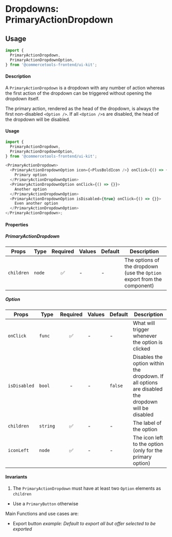 # Dropdowns: PrimaryActionDropdown

## Usage

```js
import {
  PrimaryActionDropdown,
  PrimaryActionDropdownOption,
} from '@commercetools-frontend/ui-kit';
```

#### Description

A `PrimaryActionDropdown` is a dropdown with any number of action whereas the
first action of the dropdown can be triggered without opening the dropdown
itself.

The primary action, rendered as the head of the dropdown, is always the first
non-disabled `<Option />`. If all `<Option />`s are disabled, the head of the
dropdown will be disabled.

#### Usage

```js
import {
  PrimaryActionDropdown,
  PrimaryActionDropdownOption,
} from '@commercetools-frontend/ui-kit';

<PrimaryActionDropdown>
  <PrimaryActionDropdownOption icon={<PlusBoldIcon />} onClick={() => {}}>
    Primary option
  </PrimaryActionDropdownOption>
  <PrimaryActionDropdownOption onClick={() => {}}>
    Another option
  </PrimaryActionDropdownOption>
  <PrimaryActionDropdownOption isDisabled={true} onClick={() => {}}>
    Even another option
  </PrimaryActionDropdownOption>
</PrimaryActionDropdown>;
```

#### Properties

##### PrimaryActionDropdown

| Props      | Type   | Required | Values | Default | Description                                                              |
| ---------- | ------ | :------: | ------ | ------- | ------------------------------------------------------------------------ |
| `children` | `node` |    ✅    | -      | -       | The options of the dropdown (use the `Option` export from the component) |

##### Option

| Props        | Type     | Required | Values | Default | Description                                                                                        |
| ------------ | -------- | :------: | ------ | ------- | -------------------------------------------------------------------------------------------------- |
| `onClick`    | `func`   |    ✅    | -      | -       | What will trigger whenever the option is clicked                                                   |
| `isDisabled` | `bool`   |    -     | -      | `false` | Disables the option within the dropdown. If all options are disabled the dropdown will be disabled |
| `children`   | `string` |    ✅    | -      | -       | The label of the option                                                                            |
| `iconLeft`   | `node`   |    ✅    | -      | -       | The icon left to the option (only for the primary option)                                          |

#### Invariants

1.  The `PrimaryActionDropdown` must have at least two `Option` elements as
    `children`

- Use a `PrimaryButton` otherwise

Main Functions and use cases are:

- Export button _example: Default to export all but offer selected to be
  exported_
